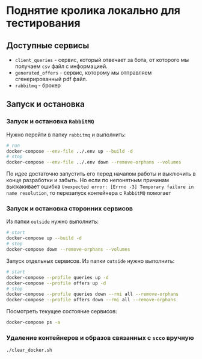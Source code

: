 # Поднятие кролика локально для тестирования

## Доступные сервисы
* `client_queries` - сервис, который отвечает за бота, от которого мы получаем `csv` файл с информацией.
* `generated_offers` - сервис, которому мы отправляем сгенерированный pdf файл.
* `rabbitmq` - брокер

## Запуск и остановка

### Запуск и остановка `RabbitMQ`

Нужно перейти в папку `rabbitmq` и выполнить:
```bash
# run
docker-compose --env-file ../.env up --build -d
# stop
docker-compose --env-file ../.env down --remove-orphans --volumes
```
По идее достаточно запустить его перед началом работы и выключить в конце разработки и забыть. Но если по непонятным причинам выскакивает ошибка `Unexpected error: [Errno -3] Temporary failure in name resolution`, то перезапуск контейнера с `RabbitMQ` помогает 

### Запуск и остановка сторонних сервисов
Из папки `outside` нужно выполнить:
```bash
# start
docker-compose up --build -d
# stop
docker-compose down --remove-orphans --volumes
```

Запуск отдельных сервисов. Из папки `outside` нужно выполнить:
```bash
# start
docker-compose --profile queries up -d
docker-compose --profile offers up -d
# stop
docker-compose --profile queries down --rmi all --remove-orphans
docker-compose --profile offers down --rmi all --remove-orphans
```

Посмотреть текущее состояние сервисов:
```bash
docker-compose ps -a
```


### Удаление контейнеров и образов связанных с `scco` вручную
```bash
./clear_docker.sh
```
